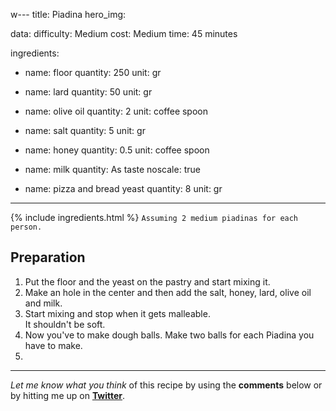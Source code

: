 w---
title: Piadina
hero_img:

data:
  difficulty: Medium
  cost: Medium
  time: 45 minutes

ingredients:
  - name: floor
    quantity:  250
    unit: gr

  - name: lard
    quantity: 50
    unit: gr

  - name: olive oil
    quantity: 2
    unit: coffee spoon

  - name: salt
    quantity: 5
    unit: gr

  - name: honey
    quantity: 0.5
    unit: coffee spoon

  - name: milk
    quantity: As taste
    noscale: true

  - name: pizza and bread yeast
    quantity: 8
    unit: gr
---

{% include ingredients.html %}
```Assuming 2 medium piadinas for each person.```

## Preparation

1. Put the floor and the yeast on the pastry and start mixing it.
2. Make an hole in the center and then add the salt, honey, lard, olive oil and milk.
3. Start mixing and stop when it gets malleable.  
It shouldn't be soft.
4. Now you've to make dough balls. Make two balls for each Piadina you have to make.
5.
___
_Let me know what you think_ of this recipe by using the **comments** below or by hitting me up on [**Twitter**](http://twitter.com/eliseomartelli).
